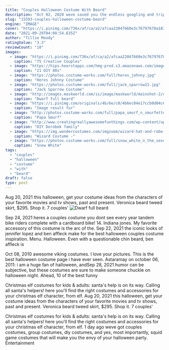 ```yaml
---
title: "Couples Halloween Costume With Beard"
description: "Oct 02, 2020 weve saved you the endless googling and trips to party city and found the best funny couples costumes for you and your sweetie. Whether youre the type of couple that"
slug: "15593-couples-halloween-costume-beard"
engine: "IMAGE"
cover: "https://i.pinimg.com/736x/af/ca/a2/afcaa22047660e3c76797678a18358fa--couple-costume-ideas-costumes-for-couples.jpg"
date: "2021-09-29T04:08:54.635Z"
author: "Tillie Moody"
ratingValue: "3.3"
reviewCount: "10"
images:
  - image: "https://i.pinimg.com/736x/af/ca/a2/afcaa22047660e3c76797678a18358fa--couple-costume-ideas-costumes-for-couples.jpg"
    caption: "75 Creative Couples"
  - image: "https://hips.hearstapps.com/hmg-prod.s3.amazonaws.com/images/cosplayer-dressed-as-marty-mcfly-of-back-to-the-future-news-photo-824520798-1565026019.jpg?crop=1.00xw:0.925xh;0,0.0168xh&resize=480:*"
    caption: "21 DIY 80s"
  - image: "https://photos.costume-works.com/full/heres_johnny.jpg"
    caption: "Heres Johnny Costume"
  - image: "https://photos.costume-works.com/full/jack_sparrow21.jpg"
    caption: "Jack Sparrow Costume"
  - image: "http://images.maskworld.com/is/image/maskworld/mainshot-2/dwarf-full-beard-with-wig--100002-zwergenbart-zwerg-dwarf-beard-bart.jpg"
    caption: "Dwarf full beard"
  - image: "https://i.pinimg.com/originals/4b/6e/c0/4b6ec04e17ccb0d04c69194e63917157.jpg"
    caption: "Image result for"
  - image: "http://photos.costume-works.com/full/papa_smurf_n_smurfette.jpg"
    caption: "Papa Smurf"
  - image: "http://www.creatingreallyawesomefunthings.com/wp-content/uploads/2013/10/Tree-3.jpg"
    caption: "DIY Dorobek family"
  - image: "https://img.wondercostumes.com/imgzoom/wizard-hat-and-robe-9474.jpg"
    caption: "Wizard Costume -"
  - image: "https://photos.costume-works.com/full/snow_white_n_the_seven_dwarfs.jpg"
    caption: "Snow White"
tags:
  - "couples"
  - "halloween"
  - "costume"
  - "with"
  - "beard"
draft: false
type: post
---
```


Aug 20, 2021 this halloween, get your costume ideas from the characters of your favorite movies and tv shows, past and present.  Veronica beard tweed skirt, $295. Shop it. 7 couples'
![Dwarf full beard](http://images.maskworld.com/is/image/maskworld/mainshot-2/dwarf-full-beard-with-wig--100002-zwergenbart-zwerg-dwarf-beard-bart.jpg "Dwarf full beard")

Sep 24, 2021 heres a couples costume you dont see every year tandem bike riders complete with a cardboard bike! 14. Indiana jones. My favorite accessory of this costume is the arc of the. Sep 22, 2021 the iconic looks of jennifer lopez and ben affleck make for the best halloween couples costume inspiration. Menu. Halloween.  Even with a questionable chin beard, ben affleck is
<!--inArticleAds-->

<!--galleryOne-->

Oct 08, 2010 awesome viking costumes. I love your pictures. This is the best halloween costume page i have ever seen. Astaramay on october 06, 2011: i am a huge fan of halloween, andSep 28, 2021 humor can be subjective, but these costumes are sure to make someone chuckle on halloween night. Ahead, 10 of the best funny
<!--inArticleAds-->

<!--galleryTwo-->

Christmas elf costumes for kids & adults: santa's help is on its way. Calling all santa's helpers! here you'll find the right costumes and accessories for your christmas elf character, from elf. Aug 20, 2021 this halloween, get your costume ideas from the characters of your favorite movies and tv shows, past and present.  Veronica beard tweed skirt, $295. Shop it. 7 couples'
<!--galleryThree-->

Christmas elf costumes for kids & adults: santa's help is on its way. Calling all santa's helpers! here you'll find the right costumes and accessories for your christmas elf character, from elf. 1 day ago weve got couples costumes, group costumes, diy costumes, and yes, most importantly, squid game costumes that will make you the envy of your halloween party. Entertainment